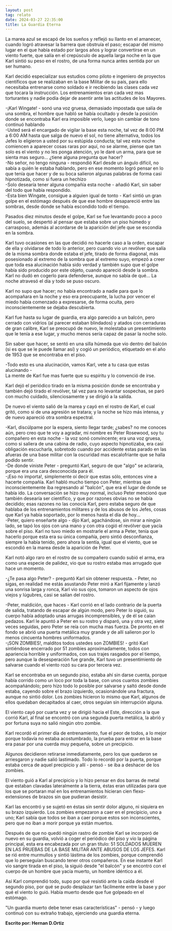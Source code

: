 ```yaml
---
layout: post
tag: relato
date: 2024-03-27 22:35:00
title: La Guardia Eterna 
---
```


La marea azul se escapó de los sueños y reflejó su llanto en el
amanecer, cuando logró atravesar la barrera que obstruía el paso;
escapar del mismo lugar en el que había estado por largos años y lograr
convertirse en un viento fuerte, que salía en el crepúsculo de aquella
larga noche en la que Karl sintió su peso en el rostro, de una forma
nunca antes sentida por un ser humano.

Karl decidió especializar sus estudios como piloto e ingeniero de
proyectos científicos que se realizaban en la base Militar de su país,
para ello necesitaba entrenarse como soldado e ir recibiendo las clases
cada vez que tocara la instrucción. Los entrenamientos eran cada vez
mas torturantes y nadie podía dejar de asentir ante las actitudes de
los Mayores.

-¡Karl Wingate! - sonó una voz gruesa, demasiado impostada que salía
de una sombra, el hombre que habló se había ocultado y desde la
posición donde se encontraba Karl era imposible verlo, luego sin
cambiar de tono continuó hablando  
-Usted será el encargado de vigilar la base esta noche, tal vez de
8:00 PM a 6:00 AM hasta que salga de nuevo el sol, no tiene
alternativa, todos los Jefes lo eligieron a usted por su estúpida
conducta; tal vez esta noche comiencen a aparecer cosas raras por aquí,
no se alarme, piense que tan solo es el viento y no les ponga atención,
yo le daré un arma, para que se sienta mas seguro... ¿tiene alguna
pregunta que hacer?  
-No señor, no tengo ninguna - respondió Karl desde un ángulo difícil,
no sabía a quién le estaba hablando, pero en ese momento logró pensar
en lo que tenía que hacer y de su boca salieron algunas palabras de
forma casi hipnotizada, como si fuera un hechizo  
-Solo desearía tener alguna compañía esta noche - añadió Karl, sin
saber del todo que había respondido.  
-Esta bien Wingate, consigue a alguien igual de tonto - Karl sintió un
gran golpe en el estómago después de que ese hombre desapareció entre
las sombras, desde donde se había escondido todo el tiempo.

Pasados diez minutos desde el golpe, Karl se fue levantando poco a poco
del suelo, se despertó al pensar que estaba sobre un piso húmedo y
carrasposo, además al acordarse de la aparición del jefe que se
escondía en la sombra.

Karl tuvo ocasiones en las que decidió no hacerle caso a la orden,
escapar de ella y olvidarse de todo lo anterior, pero cuando vio un
revólver que salía de la misma sombra donde estaba el jefe, tirado de
forma diagonal, más posesionado al extremo de la sombra que al extremo
suyo, empezó a creer que toda esa alucinación había sido verdad y
también supo que el golpe había sido producido por este objeto, cuando
apareció desde la sombra. Karl no dudó en cogerlo para defenderse,
aunque no sabía de qué... La noche atravesó el día y todo se puso
oscuro.

Karl no supo que hacer; no había encontrado a nadie para que lo
acompañara en la noche y eso era preocupante, la lucha por vencer el
miedo había comenzado a expresarse, de forma oculta, pero
inconscientemente se dejaba descubierta.

Karl fue hasta su lugar de guardia, era algo parecido a un balcón, pero
cerrado con vidrios (al parecer estaban blindados) y atados con
cerraduras de gran calibre, Karl se preocupó de nuevo, le molestaba un
presentimiento que le tenía a ese lugar, y mucho menos sería capaz de
pasar la noche solo.

Sin saber que hacer, se sentó en una silla húmeda que vio dentro del
balcón (si es que se le puede llamar así) y cogió un periódico,
etiquetado en el año de 1953 que se encontraba en el piso.

-Todo esto es una alucinación, vamos Karl, vete a tu casa que estas
alucinando -  
La mente de Karl fue mas fuerte que su espíritu y lo convenció de irse.

Karl dejó el periódico tirado en la misma posición donde se encontraba
y también dejó tirado el revólver, tal vez para no levantar sospechas,
se paró con mucho cuidado, silenciosamente y se dirigió a la salida.

De nuevo el viento salió de la marea y cayó en el rostro de Karl, el
cual gritó, como si de una agresión se tratara; y la noche se hizo más
intensa, y de nuevo apareció otra sombra espectral.

-Karl, discúlpame por la espera, siento llegar tarde; ¿sabes? no me
conoces aún, pero creo que te voy a agradar, mi nombre es Peter
Rosewood, soy tu compañero en esta noche - la voz sonó convincente; era
una voz gruesa, como si saliera de una cabina de radio, cuyo aspecto
hipnotizaba, era casi obligación escucharla, sobretodo cuando por
accidente estas parado en las afueras de una base militar con la
oscuridad mas escalofriante que se halla podido sentir.  
-De donde viniste Peter - preguntó Karl, seguro de que "algo" se
aclararía, porque era una cara desconocida para él.  
-¡Eso no importa!, simplemente oí decir que estas sólo, entonces vine
a hacerte compañía. Karl habló mucho tiempo con Peter, mientras que
inconscientemente iba regresando al "balcón", que era el lugar de donde
se había ido. La conversación se hizo muy normal, incluso Peter
mencionó que también desearía ser científico, y que por razones obvias
no se había decidido; esas razones no las conocía Karl, pero estaba
seguro de que hablaba de los entrenamientos militares y de los abusos
de los Jefes, cosas que Karl ya había soportado, por lo menos hasta el
día de hoy...  
-Peter, quiero enseñarte algo - dijo Karl, agachándose, sin mirar a
ningún lado, se tapó los ojos con una mano y con otra cogió el revólver
que yacía sobre el piso. Karl no tuvo miedo en mostrarle el arma a
Peter, tenía que hacerlo porque esta era su única compañía, pero sintió
desconfianza, siempre la había tenido, pero ahora la sentía, igual que
el viento, que se escondió en la marea desde la aparición de Peter.

Karl notó algo raro en el rostro de su compañero cuando subió el arma,
era como una especie de palidez, vio que su rostro estaba mas arrugado
que hace un momento.

-¿Te pasa algo Peter? - preguntó Karl sin obtener respuesta. - Peter,
no sigas, en realidad me estás asustando
Peter miró a Karl fijamente y lanzó una sonrisa larga y ronca, Karl vio
sus ojos, tomaron un aspecto de ojos viejos y lúgubres, casi se salían
del rostro.

-Peter, maldición, que haces - Karl corrió en el lado contrario de la
puerta de salida, tratando de escapar de algún modo, pero Peter lo
siguió, su cuerpo había adoptado unas arrugas incomprensibles, y de él
se caían pedazos. Karl le apuntó a Peter en su rostro y disparó, una y
otra vez, siete veces seguidas, pero Peter se reía con mucha mas
fuerza. De pronto en el fondo se abrió una puerta metálica muy grande y
de allí salieron por lo menos cincuenta hombres uniformados.  
-¡SON ZOMBIES!, malditos todos ustedes son ZOMBIES! - gritó Karl
sintiéndose encerrado por 51 zombies aproximadamente, todos con
apariencia horrible y uniformados, con sus trajes rasgados por el
tiempo, pero aunque la desesperación fue grande, Karl tuvo un
presentimiento de salvarse cuando el viento rozó su cara por tercera
vez.

Karl se encontraba en un segundo piso, estaba ahí sin darse cuenta,
porque había corrido como un loco por toda la base, con unos cuantos
zombies acompañándolo; pero hizo todo lo posible por salvarse y saltó
desde donde estaba, cayendo sobre el brazo izquierdo, ocasionándole una
fractura, aunque no sintió dolor. Los zombies hicieron lo mismo que
Karl, algunos de ellos quedaban decapitados al caer, otros seguían sin
interrupción alguna.

El viento cayó por cuarta vez y se dirigió hacia el Este, dirección a
la que corrió Karl, al final se encontró con una segunda puerta
metálica, la abrió y por fortuna suya no salió ningún otro zombie.

Karl recordó el primer día de entrenamiento, fue el peor de todos, a lo
mejor porque todavía no estaba acostumbrado, la prueba para entrar en
la base era pasar por una cuerda muy pequeña, sobre un precipicio.

Algunos decidieron retirarse inmediatamente, pero los que quedaron se
arriesgaron y nadie salió lastimado. Todo lo recordó por la puerta,
porque estaba cerca de aquel precipicio y allí - pensó - se iba a
deshacer de los zombies.

El viento guió a Karl al precipicio y lo hizo pensar en dos barras de
metal que estaban clavadas lateralmente a la tierra, éstas eran
utilizadas para que los que se portaran mal en los entrenamientos
hicieran cien flexo-extensiones de brazos sin que pudieran desistir.

Karl las encontró y se sujetó en éstas sin sentir dolor alguno, ni
siquiera en su brazo izquierdo. Los zombies empezaron a caer en el
precipicio, uno a uno; Karl sabía que todos se iban a caer porque estos
son inconscientes, pero que no iban a morir porque ya están muertos.

Después de que no quedó ningún rastro de zombie Karl se incorporó de
nuevo en su guardia, volvió a coger el periódico del piso y vio la
página principal, esta era encabezada por un gran título: 51 SOLDADOS
MUEREN EN LAS PRUEBAS DE LA BASE MILITAR ANTE ABUSOS DE LOS JEFES. Karl
se rió entre murmullos y sintió lástima de los zombies, porque
comprendió que lo perseguían buscando tener otros compañeros. En ese
instante Karl vio sangre tirada en el piso, la siguió desde "el balcón"
y se encontró con el cuerpo de un hombre que yacía muerto, un hombre
idéntico a él.

Así Karl comprendió todo, supo por qué resistió ante la caída desde el
segundo piso, por qué se pudo desplazar tan fácilmente entre la base y
por qué el viento lo
guió. Había muerto desde que fue golpeado en el estómago.

"Un guardia muerto debe tener esas características" - pensó - y luego
continuó con su extraño trabajo, ejerciendo una guardia eterna.

**Escrito por: Hernan D.Ortiz**